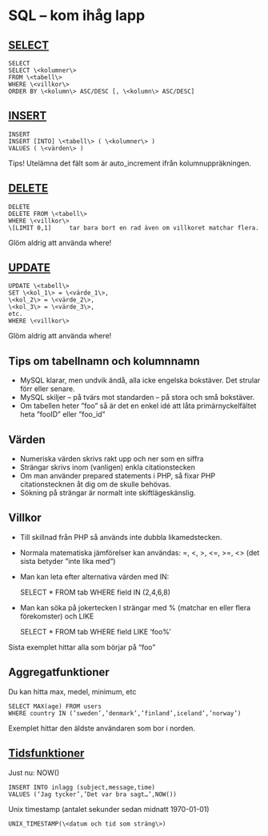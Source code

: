# SQL – kom ihåg lapp

## [SELECT](http://dev.mysql.com/doc/refman/5.6/en/select.html)

    SELECT
    SELECT \<kolumner\>
    FROM \<tabell\>
    WHERE \<villkor\>
    ORDER BY \<kolumn\> ASC/DESC [, \<kolumn\> ASC/DESC]

## [INSERT](http://dev.mysql.com/doc/refman/5.6/en/insert.html)

    INSERT
    INSERT [INTO] \<tabell\> ( \<kolumner\> ) 
    VALUES ( \<värden\> )

Tips! Utelämna det fält som är auto_increment ifrån kolumnuppräkningen.

## [DELETE](http://dev.mysql.com/doc/refman/5.6/en/delete.html)

    DELETE
    DELETE FROM \<tabell\>
    WHERE \<villkor\>
    \[LIMIT 0,1]     tar bara bort en rad även om villkoret matchar flera.

Glöm aldrig att använda where!

## [UPDATE](http://dev.mysql.com/doc/refman/5.6/en/update.html)

    UPDATE \<tabell\>
    SET \<kol_1\> = \<värde_1\>,
    \<kol_2\> = \<värde_2\>,
    \<kol_3\> = \<värde_3\>,
    etc.
    WHERE \<villkor\>

Glöm aldrig att använda where!

## Tips om tabellnamn och kolumnnamn

 * MySQL klarar, men undvik ändå, alla icke engelska bokstäver. Det strular förr eller senare.
 * MySQL skiljer – på tvärs mot standarden – på stora och små bokstäver.
 * Om tabellen heter ”foo” så är det en enkel idé att låta primärnyckelfältet heta ”fooID” eller ”foo_id”

## Värden

 * Numeriska värden skrivs rakt upp och ner som en siffra
 * Strängar skrivs inom (vanligen) enkla citationstecken
 * Om man använder prepared statements i PHP, så fixar PHP citationstecknen åt dig om de skulle behövas.
 * Sökning på strängar är normalt inte skiftlägeskänslig.

## Villkor

 * Till skillnad från PHP så används inte dubbla likamedstecken.
 * Normala matematiska jämförelser kan användas: =, \<, \>, \<=, \>=, \<\> (det sista betyder ”inte lika med”)
 * Man kan leta efter alternativa värden med IN:

    SELECT * FROM tab WHERE field IN (2,4,6,8)

* Man kan söka på jokertecken I strängar med % (matchar en eller flera förekomster) och LIKE

    SELECT * FROM tab WHERE field LIKE ‘foo%’

Sista exemplet hittar alla som börjar på “foo”

## Aggregatfunktioner

Du kan hitta max, medel, minimum, etc

    SELECT MAX(age) FROM users
    WHERE country IN (’sweden’,’denmark’,’finland’,iceland’,’norway’)

Exemplet hittar den äldste användaren som bor i norden.

## [Tidsfunktioner](http://dev.mysql.com/doc/refman/5.6/en/date-and-time-functions.html)

Just nu: NOW()

    INSERT INTO inlagg (subject,message,time)
    VALUES (‘Jag tycker’,’Det var bra sagt…’,NOW())

Unix timestamp (antalet sekunder sedan midnatt 1970-01-01)

    UNIX_TIMESTAMP(\<datum och tid som sträng\>)


